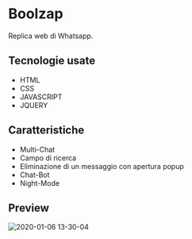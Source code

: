 <h1>Boolzap</h1>
<p>Replica web di Whatsapp.</p>

<h2>Tecnologie usate</h2>
<ul>
<li>HTML</li>
<li>CSS</li>
<li>JAVASCRIPT</li>
<li>JQUERY</li>
</ul>

<h2>Caratteristiche</h2>
<ul>
<li>Multi-Chat</li>
<li>Campo di ricerca</li>
<li>Eliminazione di un messaggio con apertura popup</li>
<li>Chat-Bot</li>
<li>Night-Mode</li>
</ul>

<h2>Preview</h2>

![2020-01-06 13-30-04](https://user-images.githubusercontent.com/55139220/71818379-1473af00-3089-11ea-8139-412c6db7e4c5.gif)
